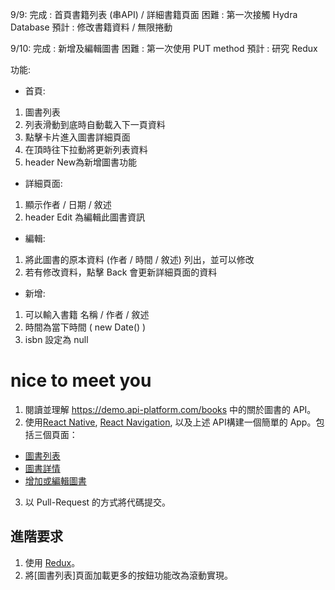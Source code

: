 9/9:
完成 : 首頁書籍列表 (串API) / 詳細書籍頁面
困難 : 第一次接觸 Hydra Database
預計 : 修改書籍資料 / 無限捲動

9/10:
完成 : 新增及編輯圖書
困難 : 第一次使用 PUT method
預計 : 研究 Redux

功能: 
* 首頁:
1. 圖書列表
2. 列表滑動到底時自動載入下一頁資料
3. 點擊卡片進入圖書詳細頁面
4. 在頂時往下拉動將更新列表資料
5. header New為新增圖書功能

* 詳細頁面:
1. 顯示作者 / 日期 / 敘述
2. header Edit 為編輯此圖書資訊

* 編輯:
1. 將此圖書的原本資料 (作者 / 時間 / 敘述) 列出，並可以修改
2. 若有修改資料，點擊 Back 會更新詳細頁面的資料

* 新增:
1. 可以輸入書籍 名稱 / 作者 / 敘述
2. 時間為當下時間 ( new Date() )
3. isbn 設定為 null

# nice to meet you
1. 閱讀並理解 https://demo.api-platform.com/books 
中的關於圖書的 API。
2. 使用[React Native](https://facebook.github.io/react-native/), [React Navigation](https://reactnavigation.org/), 以及上述 API構建一個簡單的 App。包括三個頁面：
* [圖書列表](https://i.imgur.com/yF21CqS.png)
* [圖書詳情](https://i.imgur.com/U6n7Ci8.png)
* [增加或編輯圖書](https://i.imgur.com/GELu336.png)
  
3. 以 Pull-Request 的方式將代碼提交。

## 進階要求
1. 使用 [Redux](https://github.com/reduxjs/redux)。
2. 將[圖書列表]頁面加載更多的按鈕功能改為滾動實現。
